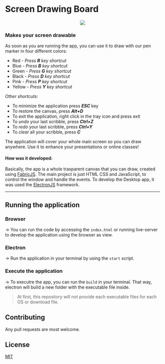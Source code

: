 # Screen Drawing Board
<div style="text-align:center"><img src="https://media.giphy.com/media/LmpB037yDKhEBNuxBp/giphy.gif" /></div>

### **Makes your screen drawable**
As soon as you are running the app, you can use it to draw with our pen marker in four different colors:

- Red - _Press **R** key shortcut_ 
- Blue - _Press **B** key shortcut_ 
- Green - _Press **G** key shortcut_ 
- Black - _Press **D** key shortcut_ 
- Pink - _Press **P** key shortcut_ 
- Yellow - _Press **Y** key shortcut_ 

_Other shortcuts:_
- To minimize the application press **_ESC_**  key
- To restore the canvas, press **_Alt+D_** 
- To exit the application, right click in the tray icon and press exit
- To _undo_ your last scribble, press **_Ctrl+Z_**
- To _redo_ your last scribble, press **_Ctrl+Y_**
- To _clear_ all your scribble, press **_C_**

The application will cover your whole main screen so you can draw anywhere. Use it to enhance your presentations or online classes!


#### **How was it developed:**
Basically, the app is a whole trasparent canvas that you can draw, created using [FabricJS](http://fabricjs.com).
The main project is just HTML CSS and JavaScript, to control the window and handle the events.
To develop the Desktop app, it was used the [ElectronJS](https://www.electronjs.org) framework.

---

## **Running the application**

### **Browser**
-> You can run the code by accessing the `index.html` or running live-server to develop the application using the browser as view.

### **Electron**
-> Run the application in your terminal by using the `start` script.

### **Execute the application**
-> To executre the app, you can run the `build` in your terminal. That way, electron will build a new folder with the executable file inside. 
> At first, this repository will not provide each executable files for each OS or download file.


## Contributing
Any pull requests are most welcome.

## License

[MIT](https://choosealicense.com/licenses/mit/)
